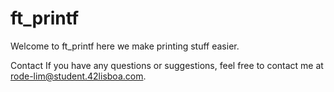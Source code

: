 # ft_printf
Welcome to ft_printf here we make printing stuff easier.

Contact
If you have any questions or suggestions, feel free to contact me at rode-lim@student.42lisboa.com.
